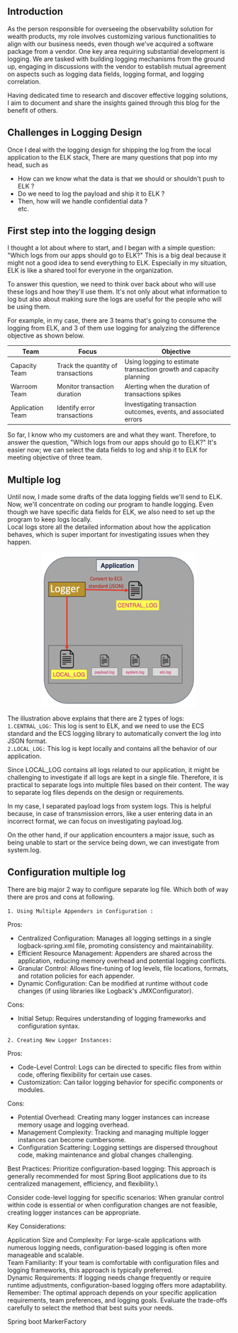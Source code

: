 ## Introduction
As the person responsible for overseeing the observability solution for wealth products, my role involves customizing various functionalities to align with our business needs, even though we've acquired a software package from a vendor. One key area requiring substantial development is logging. We are tasked with building logging mechanisms from the ground up, engaging in discussions with the vendor to establish mutual agreement on aspects such as logging data fields, logging format, and logging correlation. 

Having dedicated time to research and discover effective logging solutions, I aim to document and share the insights gained through this blog for the benefit of others.

## Challenges in Logging Design 
Once I deal with the logging design for shipping the log from the local application to the ELK stack, There are many questions that pop into my head, such as
* How can we know what the data is that we should or shouldn't push to ELK ?
* Do we need to log the payload and ship it to ELK ?
* Then, how will we handle confidential data ?\
etc.

## First step into the logging design
I thought a lot about where to start, and I began with a simple question: "Which logs from our apps should go to ELK?" This is a big deal because it might not a good idea to send everything to ELK. Especially in my situation, ELK is like a shared tool for everyone in the organization.

To answer this question, we need to think over back about who will use these logs and how they'll use them. It's not only about what information to log but also about making sure the logs are useful for the people who will be using them.

For example, in my case, there are 3 teams that's going to consume the logging from ELK, and 3 of them use logging for analyzing the difference objective as shown below.


| Team            | Focus                                      | Objective                                               |
|-----------------|--------------------------------------------|---------------------------------------------------------|
| Capacity Team   | Track the quantity of transactions          | Using logging to estimate transaction growth and capacity planning  |
| Warroom Team    | Monitor transaction duration               | Alerting when the duration of transactions spikes        |
| Application Team| Identify error transactions                 | Investigating transaction outcomes, events, and associated errors |


So far, I know who my customers are and what they want. Therefore, to answer the question, "Which logs from our apps should go to ELK?" It's easier now; we can select the data fields to log and ship it to ELK for meeting objective of three team.

## Multiple log
Until now, I made some drafts of the data logging fields we'll send to ELK. Now, we'll concentrate on coding our program to handle logging. Even though we have specific data fields for ELK, we also need to set up the program to keep logs locally.\
Local logs store all the detailed information about how the application behaves, which is super important for investigating issues when they happen.

<p align="center">
  <img src="images/multiple-log.png" alt="image description" width="350" height="350">
</p>

The illustration above explains that there are 2 types of logs:\
`1.CENTRAL_LOG:` This log is sent to ELK, and we need to use the ECS standard and the ECS logging library to automatically convert the log into JSON format.\
`2.LOCAL_LOG:` This log is kept locally and contains all the behavior of our application.

Since LOCAL_LOG contains all logs related to our application, it might be challenging to investigate if all logs are kept in a single file. Therefore, it is practical to separate logs into multiple files based on their content. The way to separate log files depends on the design or requirements.

In my case, I separated payload logs from system logs. This is helpful because, in case of transmission errors, like a user entering data in an incorrect format, we can focus on investigating payload.log.

On the other hand, if our application encounters a major issue, such as being unable to start or the service being down, we can investigate from system.log.


## Configuration multiple log 
There are big major 2 way to configure separate log file. Which both of way there are pros and cons at following. 

`1. Using Multiple Appenders in Configuration :`

Pros:
* Centralized Configuration: Manages all logging settings in a single logback-spring.xml file, promoting consistency and maintainability.
* Efficient Resource Management: Appenders are shared across the application, reducing memory overhead and potential logging conflicts.
* Granular Control: Allows fine-tuning of log levels, file locations, formats, and rotation policies for each appender.
* Dynamic Configuration: Can be modified at runtime without code changes (if using libraries like Logback's JMXConfigurator).

Cons:
* Initial Setup: Requires understanding of logging frameworks and configuration syntax.

`2. Creating New Logger Instances:`
   
Pros:
* Code-Level Control: Logs can be directed to specific files from within code, offering flexibility for certain use cases.
* Customization: Can tailor logging behavior for specific components or modules.

Cons:
* Potential Overhead: Creating many logger instances can increase memory usage and logging overhead.
* Management Complexity: Tracking and managing multiple logger instances can become cumbersome.
* Configuration Scattering: Logging settings are dispersed throughout code, making maintenance and global changes challenging.

Best Practices:
Prioritize configuration-based logging: This approach is generally recommended for most Spring Boot applications due to its centralized management, efficiency, and flexibility.\

Consider code-level logging for specific scenarios: When granular control within code is essential or when configuration changes are not feasible, creating logger instances can be appropriate.

Key Considerations:

Application Size and Complexity: For large-scale applications with numerous logging needs, configuration-based logging is often more manageable and scalable.\
Team Familiarity: If your team is comfortable with configuration files and logging frameworks, this approach is typically preferred.\
Dynamic Requirements: If logging needs change frequently or require runtime adjustments, configuration-based logging offers more adaptability.\
Remember: The optimal approach depends on your specific application requirements, team preferences, and logging goals. Evaluate the trade-offs carefully to select the method that best suits your needs.


Spring boot MarkerFactory
